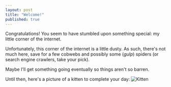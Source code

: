 ```yaml
---
layout: post
title: "Welcome!"
published: true
---
```


Congratulations!  You seem to have stumbled upon something special: my little corner of the internet.

Unfortunately, this corner of the internet is a little dusty.  As such, there's not much here, save for a few cobwebs and possibly some (*gulp*) spiders (or search engine crawlers, take your pick).

Maybe I'll get something going eventually so things aren't so barren.

Until then, here's a picture of a kitten to complete your day:
![Kitten](http://i.imgur.com/XzDaKOll.jpg)